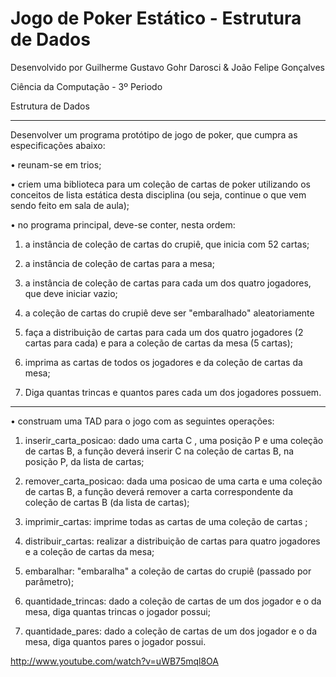 Jogo de Poker Estático - Estrutura de Dados
===========================================
Desenvolvido por Guilherme Gustavo Gohr Darosci & João Felipe Gonçalves

Ciência da Computação - 3º Periodo

Estrutura de Dados

------------------------------------------------------------------------------
Desenvolver um programa protótipo de jogo de poker, que cumpra as especificações abaixo: 

•	reunam-se em trios;

•	criem uma biblioteca para um coleção de cartas de poker utilizando os conceitos de lista estática desta disciplina (ou seja, continue o que vem sendo feito em sala de aula);

•	no programa principal, deve-se conter, nesta ordem:

1.	a instância de coleção de cartas do crupiê, que inicia com 52 cartas;

2.	a instância de coleção de cartas  para a mesa;

3.	a instância de coleção de cartas  para cada um dos quatro jogadores, que deve iniciar vazio;

4.	a coleção de cartas  do crupiê deve ser "embaralhado" aleatoriamente

5.	faça a distribuição de cartas para cada um dos quatro jogadores (2 cartas para cada) e para a coleção de cartas da mesa (5 cartas);

6.	imprima as cartas de todos os jogadores e da coleção de cartas da mesa;

7.	Diga quantas trincas e quantos pares cada um dos jogadores possuem.

--------------------------------------------------------------------------
•	construam uma TAD para o jogo com as seguintes operações:

1.	inserir_carta_posicao: dado uma carta C , uma posição P e uma coleção de cartas  B, a função deverá inserir C na coleção de cartas B, na posição P, da lista de cartas;

2.	remover_carta_posicao: dada uma posicao de uma carta e uma coleção de cartas  B, a função deverá remover a carta correspondente da coleção de cartas  B (da lista de cartas);

3.	imprimir_cartas: imprime todas as cartas de uma coleção de cartas ;

4.	distribuir_cartas: realizar a distribuição de cartas para quatro jogadores e a coleção de cartas da mesa;

5.	embaralhar: "embaralha" a coleção de cartas  do crupiê (passado por parâmetro);

6.	quantidade_trincas: dado a coleção de cartas de um dos jogador e o da mesa, diga quantas trincas o jogador possui;

7.	quantidade_pares: dado a coleção de cartas  de um dos jogador e o da mesa, diga quantos pares o jogador possui. 


http://www.youtube.com/watch?v=uWB75mql8OA

